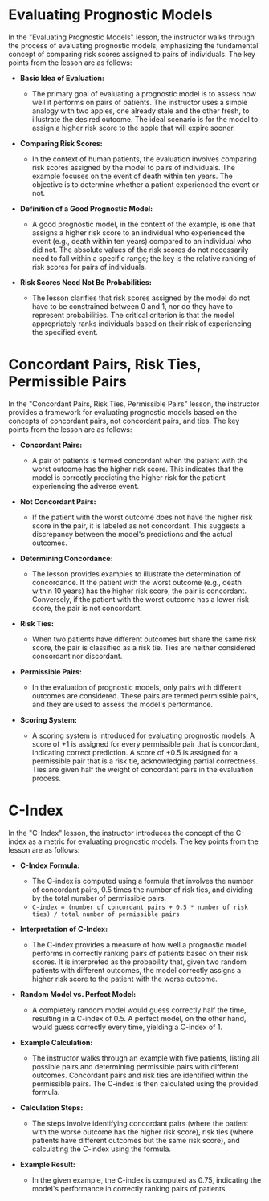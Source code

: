 # Evaluating Prognostic Models

In the "Evaluating Prognostic Models" lesson, the instructor walks through the process of evaluating prognostic models, emphasizing the fundamental concept of comparing risk scores assigned to pairs of individuals. The key points from the lesson are as follows:

- **Basic Idea of Evaluation:**
   - The primary goal of evaluating a prognostic model is to assess how well it performs on pairs of patients. The instructor uses a simple analogy with two apples, one already stale and the other fresh, to illustrate the desired outcome. The ideal scenario is for the model to assign a higher risk score to the apple that will expire sooner.

- **Comparing Risk Scores:**
   - In the context of human patients, the evaluation involves comparing risk scores assigned by the model to pairs of individuals. The example focuses on the event of death within ten years. The objective is to determine whether a patient experienced the event or not.

- **Definition of a Good Prognostic Model:**
   - A good prognostic model, in the context of the example, is one that assigns a higher risk score to an individual who experienced the event (e.g., death within ten years) compared to an individual who did not. The absolute values of the risk scores do not necessarily need to fall within a specific range; the key is the relative ranking of risk scores for pairs of individuals.

- **Risk Scores Need Not Be Probabilities:**
   - The lesson clarifies that risk scores assigned by the model do not have to be constrained between 0 and 1, nor do they have to represent probabilities. The critical criterion is that the model appropriately ranks individuals based on their risk of experiencing the specified event.

# Concordant Pairs, Risk Ties, Permissible Pairs

In the "Concordant Pairs, Risk Ties, Permissible Pairs" lesson, the instructor provides a framework for evaluating prognostic models based on the concepts of concordant pairs, not concordant pairs, and ties. The key points from the lesson are as follows:

- **Concordant Pairs:**
   - A pair of patients is termed concordant when the patient with the worst outcome has the higher risk score. This indicates that the model is correctly predicting the higher risk for the patient experiencing the adverse event.

- **Not Concordant Pairs:**
   - If the patient with the worst outcome does not have the higher risk score in the pair, it is labeled as not concordant. This suggests a discrepancy between the model's predictions and the actual outcomes.

- **Determining Concordance:**
   - The lesson provides examples to illustrate the determination of concordance. If the patient with the worst outcome (e.g., death within 10 years) has the higher risk score, the pair is concordant. Conversely, if the patient with the worst outcome has a lower risk score, the pair is not concordant.

- **Risk Ties:**
   - When two patients have different outcomes but share the same risk score, the pair is classified as a risk tie. Ties are neither considered concordant nor discordant.

- **Permissible Pairs:**
   - In the evaluation of prognostic models, only pairs with different outcomes are considered. These pairs are termed permissible pairs, and they are used to assess the model's performance.

- **Scoring System:**
   - A scoring system is introduced for evaluating prognostic models. A score of +1 is assigned for every permissible pair that is concordant, indicating correct prediction. A score of +0.5 is assigned for a permissible pair that is a risk tie, acknowledging partial correctness. Ties are given half the weight of concordant pairs in the evaluation process.

# C-Index

In the "C-Index" lesson, the instructor introduces the concept of the C-index as a metric for evaluating prognostic models. The key points from the lesson are as follows:

- **C-Index Formula:**
   - The C-index is computed using a formula that involves the number of concordant pairs, 0.5 times the number of risk ties, and dividing by the total number of permissible pairs.
   - `C-index = (number of concordant pairs + 0.5 * number of risk ties) / total number of permissible pairs`

- **Interpretation of C-Index:**
   - The C-index provides a measure of how well a prognostic model performs in correctly ranking pairs of patients based on their risk scores. It is interpreted as the probability that, given two random patients with different outcomes, the model correctly assigns a higher risk score to the patient with the worse outcome.

- **Random Model vs. Perfect Model:**
   - A completely random model would guess correctly half the time, resulting in a C-index of 0.5. A perfect model, on the other hand, would guess correctly every time, yielding a C-index of 1.

- **Example Calculation:**
   - The instructor walks through an example with five patients, listing all possible pairs and determining permissible pairs with different outcomes. Concordant pairs and risk ties are identified within the permissible pairs. The C-index is then calculated using the provided formula.

- **Calculation Steps:**
   - The steps involve identifying concordant pairs (where the patient with the worse outcome has the higher risk score), risk ties (where patients have different outcomes but the same risk score), and calculating the C-index using the formula.

- **Example Result:**
   - In the given example, the C-index is computed as 0.75, indicating the model's performance in correctly ranking pairs of patients.